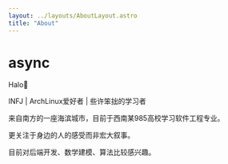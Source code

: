```yaml
---
layout: ../layouts/AboutLayout.astro
title: "About"
---
```


# async

Halo🤗

INFJ | ArchLinux爱好者 | 些许笨拙的学习者

来自南方的一座海滨城市，目前于西南某985高校学习软件工程专业。

更关注于身边的人的感受而非宏大叙事。

目前对后端开发、数学建模、算法比较感兴趣。
